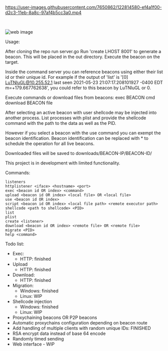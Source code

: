 

https://user-images.githubusercontent.com/7650862/122814580-ef4a1f00-d2c3-11eb-8a8c-97af4b5cc3a0.mp4

<br />

![web image](https://imgur.com/5qrWJx1.png)


Usage:

After cloning the repo run server.go
Run 'create LHOST 8001' to generate a beacon. This will be placed in the out directory.
Execute the beacon on the target.

Inside the command server you can reference beacons using either their list id or their unique id.
For example if the output of 'list' is '[0] LuTNluGL@10.255.52.1 last seen 2021-05-23 21:07:17.208101927 -0400 EDT m=+179.667762638', you could refer to this beacon by LuTNluGL or 0.

Execute commands or download files from beacons:
exec BEACON cmd
download BEACON file

After selecting an active beacon with user shellcode may be injected into another process. List processes with plist and provide the shellcode command with the path to the data as well as the PID.

However if you select a beacon with the use command you can exempt the beacon identification.
Beacon identification can be replaced with * to schedule the operation for all live beacons.

Downloaded files will be saved to downloads/BEACON-IP/BEACON-ID/

This project is in development with limited functionality.

Commands:

```
listeners 
httplistener <iface> <hostname> <port>
exec <beacon id OR index> <command>
upload <beacon id OR index> <local file> OR <local file>
use <beacon id OR index>
script <beacon id OR index> <local file path> <remote executor path>
shellcode <path to shellcode> <PID>
list 
plist 
create <listener>
download <beacon id OR index> <remote file> OR <remote file>
migrate <PID>
help <command>
```

Todo list:
- Exec:
    - HTTP: finished
- Upload
    - HTTP: finished
- Download: 
    - HTTP: finished
- Migration:
    - Windows: finished
    - Linux: WIP
- Shellcode injection
    - Windows: finished
    - Linux: WIP
- Proxychaining beacons OR P2P beacons
- Automatic proxychains configuration depending on beacon route
- Add handling of multiple clients with random unique IDs: FINISHED
- RSA encrypt data instead of base 64 encode
- Randomly timed sending
- Web interface - WIP

